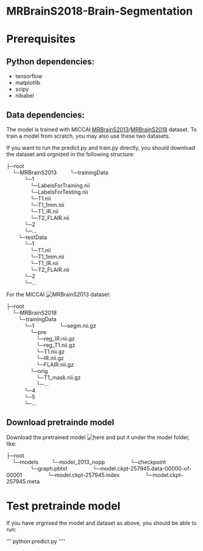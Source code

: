# MRBrainS2018-Brain-Segmentation



# Prerequisites 

## Python dependencies:

- tensorflow
- matplotlib
- scipy
- nibabel

## Data dependencies:

The model is trained with MICCAI [MRBrainS2013](http://mrbrains13.isi.uu.nl/)/[MRBrainS2018](http://mrbrains18.isi.uu.nl/) dataset. To train a model from scratch, you may also use these two datasets.  

If you want to run the predict.py and train.py directly, you should download the dataset and orgnized in the following structure:

├─root  
&nbsp;&nbsp;&nbsp;&nbsp;└─MRBrainS2013
&nbsp;&nbsp;&nbsp;&nbsp;&nbsp;&nbsp;&nbsp;&nbsp;└─trainingData  
&nbsp;&nbsp;&nbsp;&nbsp;&nbsp;&nbsp;&nbsp;&nbsp;&nbsp;&nbsp;&nbsp;&nbsp;└─1  
&nbsp;&nbsp;&nbsp;&nbsp;&nbsp;&nbsp;&nbsp;&nbsp;&nbsp;&nbsp;&nbsp;&nbsp;&nbsp;&nbsp;&nbsp;&nbsp;└─LabelsForTraining.nii  
&nbsp;&nbsp;&nbsp;&nbsp;&nbsp;&nbsp;&nbsp;&nbsp;&nbsp;&nbsp;&nbsp;&nbsp;&nbsp;&nbsp;&nbsp;&nbsp;└─LabelsForTesting.nii  
&nbsp;&nbsp;&nbsp;&nbsp;&nbsp;&nbsp;&nbsp;&nbsp;&nbsp;&nbsp;&nbsp;&nbsp;&nbsp;&nbsp;&nbsp;&nbsp;└─T1.nii  
&nbsp;&nbsp;&nbsp;&nbsp;&nbsp;&nbsp;&nbsp;&nbsp;&nbsp;&nbsp;&nbsp;&nbsp;&nbsp;&nbsp;&nbsp;&nbsp;└─T1_1mm.nii  
&nbsp;&nbsp;&nbsp;&nbsp;&nbsp;&nbsp;&nbsp;&nbsp;&nbsp;&nbsp;&nbsp;&nbsp;&nbsp;&nbsp;&nbsp;&nbsp;└─T1_IR.nii  
&nbsp;&nbsp;&nbsp;&nbsp;&nbsp;&nbsp;&nbsp;&nbsp;&nbsp;&nbsp;&nbsp;&nbsp;&nbsp;&nbsp;&nbsp;&nbsp;└─T2_FLAIR.nii  
&nbsp;&nbsp;&nbsp;&nbsp;&nbsp;&nbsp;&nbsp;&nbsp;&nbsp;&nbsp;&nbsp;&nbsp;└─2  
&nbsp;&nbsp;&nbsp;&nbsp;&nbsp;&nbsp;&nbsp;&nbsp;&nbsp;&nbsp;&nbsp;&nbsp;└─...  
&nbsp;&nbsp;&nbsp;&nbsp;&nbsp;&nbsp;&nbsp;&nbsp;└─testData  
&nbsp;&nbsp;&nbsp;&nbsp;&nbsp;&nbsp;&nbsp;&nbsp;&nbsp;&nbsp;&nbsp;&nbsp;└─1   
&nbsp;&nbsp;&nbsp;&nbsp;&nbsp;&nbsp;&nbsp;&nbsp;&nbsp;&nbsp;&nbsp;&nbsp;&nbsp;&nbsp;&nbsp;&nbsp;└─T1.nii  
&nbsp;&nbsp;&nbsp;&nbsp;&nbsp;&nbsp;&nbsp;&nbsp;&nbsp;&nbsp;&nbsp;&nbsp;&nbsp;&nbsp;&nbsp;&nbsp;└─T1_1mm.nii  
&nbsp;&nbsp;&nbsp;&nbsp;&nbsp;&nbsp;&nbsp;&nbsp;&nbsp;&nbsp;&nbsp;&nbsp;&nbsp;&nbsp;&nbsp;&nbsp;└─T1_IR.nii  
&nbsp;&nbsp;&nbsp;&nbsp;&nbsp;&nbsp;&nbsp;&nbsp;&nbsp;&nbsp;&nbsp;&nbsp;&nbsp;&nbsp;&nbsp;&nbsp;└─T2_FLAIR.nii  
&nbsp;&nbsp;&nbsp;&nbsp;&nbsp;&nbsp;&nbsp;&nbsp;&nbsp;&nbsp;&nbsp;&nbsp;└─2  
&nbsp;&nbsp;&nbsp;&nbsp;&nbsp;&nbsp;&nbsp;&nbsp;&nbsp;&nbsp;&nbsp;&nbsp;└─...  

For the MICCAI ![MRBrainS2013](http://mrbrains13.isi.uu.nl/) dataset:  

├─root    
&nbsp;&nbsp;&nbsp;&nbsp;└─MRBrainS2018  
&nbsp;&nbsp;&nbsp;&nbsp;&nbsp;&nbsp;&nbsp;&nbsp;└─trainingData  
&nbsp;&nbsp;&nbsp;&nbsp;&nbsp;&nbsp;&nbsp;&nbsp;&nbsp;&nbsp;&nbsp;&nbsp;└─1
&nbsp;&nbsp;&nbsp;&nbsp;&nbsp;&nbsp;&nbsp;&nbsp;&nbsp;&nbsp;&nbsp;&nbsp;&nbsp;&nbsp;&nbsp;&nbsp;└─segm.nii.gz  
&nbsp;&nbsp;&nbsp;&nbsp;&nbsp;&nbsp;&nbsp;&nbsp;&nbsp;&nbsp;&nbsp;&nbsp;&nbsp;&nbsp;&nbsp;&nbsp;└─pre  
&nbsp;&nbsp;&nbsp;&nbsp;&nbsp;&nbsp;&nbsp;&nbsp;&nbsp;&nbsp;&nbsp;&nbsp;&nbsp;&nbsp;&nbsp;&nbsp;&nbsp;&nbsp;&nbsp;&nbsp;└─reg_IR.nii.gz  
&nbsp;&nbsp;&nbsp;&nbsp;&nbsp;&nbsp;&nbsp;&nbsp;&nbsp;&nbsp;&nbsp;&nbsp;&nbsp;&nbsp;&nbsp;&nbsp;&nbsp;&nbsp;&nbsp;&nbsp;└─reg_T1.nii.gz  
&nbsp;&nbsp;&nbsp;&nbsp;&nbsp;&nbsp;&nbsp;&nbsp;&nbsp;&nbsp;&nbsp;&nbsp;&nbsp;&nbsp;&nbsp;&nbsp;&nbsp;&nbsp;&nbsp;&nbsp;└─T1.nii.gz  
&nbsp;&nbsp;&nbsp;&nbsp;&nbsp;&nbsp;&nbsp;&nbsp;&nbsp;&nbsp;&nbsp;&nbsp;&nbsp;&nbsp;&nbsp;&nbsp;&nbsp;&nbsp;&nbsp;&nbsp;└─IR.nii.gz  
&nbsp;&nbsp;&nbsp;&nbsp;&nbsp;&nbsp;&nbsp;&nbsp;&nbsp;&nbsp;&nbsp;&nbsp;&nbsp;&nbsp;&nbsp;&nbsp;&nbsp;&nbsp;&nbsp;&nbsp;└─FLAIR.nii.gz  
&nbsp;&nbsp;&nbsp;&nbsp;&nbsp;&nbsp;&nbsp;&nbsp;&nbsp;&nbsp;&nbsp;&nbsp;&nbsp;&nbsp;&nbsp;&nbsp;└─orig  
&nbsp;&nbsp;&nbsp;&nbsp;&nbsp;&nbsp;&nbsp;&nbsp;&nbsp;&nbsp;&nbsp;&nbsp;&nbsp;&nbsp;&nbsp;&nbsp;&nbsp;&nbsp;&nbsp;&nbsp;└─T1_mask.nii.gz  
&nbsp;&nbsp;&nbsp;&nbsp;&nbsp;&nbsp;&nbsp;&nbsp;&nbsp;&nbsp;&nbsp;&nbsp;&nbsp;&nbsp;&nbsp;&nbsp;&nbsp;&nbsp;&nbsp;&nbsp;└─...  
&nbsp;&nbsp;&nbsp;&nbsp;&nbsp;&nbsp;&nbsp;&nbsp;&nbsp;&nbsp;&nbsp;&nbsp;└─4  
&nbsp;&nbsp;&nbsp;&nbsp;&nbsp;&nbsp;&nbsp;&nbsp;&nbsp;&nbsp;&nbsp;&nbsp;└─5  
&nbsp;&nbsp;&nbsp;&nbsp;&nbsp;&nbsp;&nbsp;&nbsp;&nbsp;&nbsp;&nbsp;&nbsp;└─...  




## Download pretrainde model

Download the pretrained model ![here](http://www.google.com) and put it under the model folder, like:

├─root  
&nbsp;&nbsp;&nbsp;&nbsp;└─models
&nbsp;&nbsp;&nbsp;&nbsp;&nbsp;&nbsp;&nbsp;&nbsp;└─model_2013_nopp
&nbsp;&nbsp;&nbsp;&nbsp;&nbsp;&nbsp;&nbsp;&nbsp;&nbsp;&nbsp;&nbsp;&nbsp;&nbsp;&nbsp;&nbsp;&nbsp;└─checkpoint
&nbsp;&nbsp;&nbsp;&nbsp;&nbsp;&nbsp;&nbsp;&nbsp;&nbsp;&nbsp;&nbsp;&nbsp;&nbsp;&nbsp;&nbsp;&nbsp;└─graph.pbtxt
&nbsp;&nbsp;&nbsp;&nbsp;&nbsp;&nbsp;&nbsp;&nbsp;&nbsp;&nbsp;&nbsp;&nbsp;&nbsp;&nbsp;&nbsp;&nbsp;└─model.ckpt-257945.data-00000-of-00001
&nbsp;&nbsp;&nbsp;&nbsp;&nbsp;&nbsp;&nbsp;&nbsp;&nbsp;&nbsp;&nbsp;&nbsp;&nbsp;&nbsp;&nbsp;&nbsp;└─model.ckpt-257945.index
&nbsp;&nbsp;&nbsp;&nbsp;&nbsp;&nbsp;&nbsp;&nbsp;&nbsp;&nbsp;&nbsp;&nbsp;&nbsp;&nbsp;&nbsp;&nbsp;└─model.ckpt-257945.meta



# Test pretrainde model

If you have orgnised the model and dataset as above, you should be able to run:

''' python predict.py ''''